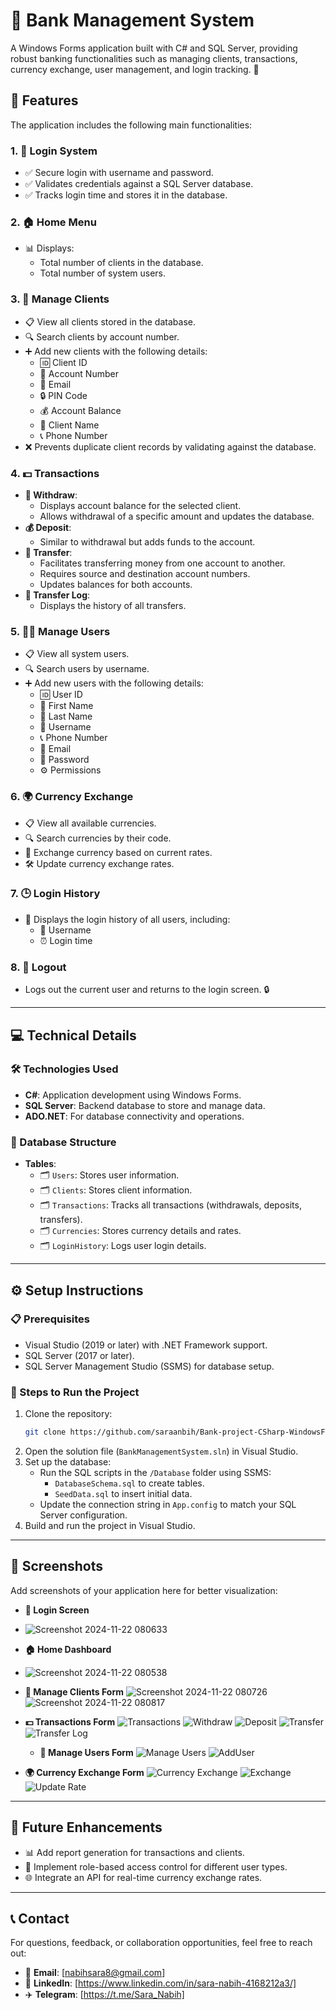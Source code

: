 # **🏦 Bank Management System**

A Windows Forms application built with C# and SQL Server, providing robust banking functionalities such as managing clients, transactions, currency exchange, user management, and login tracking. 💼

## **🌟 Features**
The application includes the following main functionalities:

### 1. **🔑 Login System**
- ✅ Secure login with username and password.
- ✅ Validates credentials against a SQL Server database.
- ✅ Tracks login time and stores it in the database.

### 2. **🏠 Home Menu**
- 📊 Displays:
  - Total number of clients in the database.
  - Total number of system users.

### 3. **👥 Manage Clients**
- 📋 View all clients stored in the database.
- 🔍 Search clients by account number.
- ➕ Add new clients with the following details:
  - 🆔 Client ID
  - 🔢 Account Number
  - 📧 Email
  - 🔒 PIN Code
  - 💰 Account Balance
  - 🧑 Client Name
  - 📞 Phone Number
- ❌ Prevents duplicate client records by validating against the database.

### 4. **💵 Transactions**
- **💸 Withdraw**:
  - Displays account balance for the selected client.
  - Allows withdrawal of a specific amount and updates the database.
- **💰 Deposit**:
  - Similar to withdrawal but adds funds to the account.
- **🔄 Transfer**:
  - Facilitates transferring money from one account to another.
  - Requires source and destination account numbers.
  - Updates balances for both accounts.
- **📜 Transfer Log**:
  - Displays the history of all transfers.

### 5. **👩‍💻 Manage Users**
- 📋 View all system users.
- 🔍 Search users by username.
- ➕ Add new users with the following details:
  - 🆔 User ID
  - 🧑 First Name
  - 🧑 Last Name
  - 👤 Username
  - 📞 Phone Number
  - 📧 Email
  - 🔑 Password
  - ⚙️ Permissions

### 6. **🌍 Currency Exchange**
- 📋 View all available currencies.
- 🔍 Search currencies by their code.
- 💱 Exchange currency based on current rates.
- 🛠️ Update currency exchange rates.

### 7. **🕒 Login History**
- 📜 Displays the login history of all users, including:
  - 👤 Username
  - ⏰ Login time

### 8. **🚪 Logout**
- Logs out the current user and returns to the login screen. 🔒

---

## **💻 Technical Details**

### **🛠 Technologies Used**
- **C#**: Application development using Windows Forms.
- **SQL Server**: Backend database to store and manage data.
- **ADO.NET**: For database connectivity and operations.

### **📂 Database Structure**
- **Tables**:
  - 🗂️ `Users`: Stores user information.
  - 🗂️ `Clients`: Stores client information.
  - 🗂️ `Transactions`: Tracks all transactions (withdrawals, deposits, transfers).
  - 🗂️ `Currencies`: Stores currency details and rates.
  - 🗂️ `LoginHistory`: Logs user login details.

---

## **⚙️ Setup Instructions**

### **📋 Prerequisites**
- Visual Studio (2019 or later) with .NET Framework support.
- SQL Server (2017 or later).
- SQL Server Management Studio (SSMS) for database setup.

### **🚀 Steps to Run the Project**
1. Clone the repository:
   ```bash
   git clone https://github.com/saraanbih/Bank-project-CSharp-WindowsForm.git
   ```
2. Open the solution file (`BankManagementSystem.sln`) in Visual Studio.
3. Set up the database:
   - Run the SQL scripts in the `/Database` folder using SSMS:
     - `DatabaseSchema.sql` to create tables.
     - `SeedData.sql` to insert initial data.
   - Update the connection string in `App.config` to match your SQL Server configuration.
4. Build and run the project in Visual Studio.

---

## **📸 Screenshots**
Add screenshots of your application here for better visualization:
- **🔑 Login Screen**
- ![Screenshot 2024-11-22 080633](https://github.com/user-attachments/assets/d53f5b58-052d-4463-8dc6-ab36285b50fb)

- **🏠 Home Dashboard**
- ![Screenshot 2024-11-22 080538](https://github.com/user-attachments/assets/71e1c190-7405-43c4-9da6-972af79214f4)

- **👥 Manage Clients Form**
  ![Screenshot 2024-11-22 080726](https://github.com/user-attachments/assets/15ce97ca-47b8-41b8-aa2d-38b6ce371692)
  ![Screenshot 2024-11-22 080817](https://github.com/user-attachments/assets/5e1f513d-34f7-40f6-adea-374f11c4da0c)

- **💵 Transactions Form**
  ![Transactions](https://github.com/user-attachments/assets/09aa2d29-f40b-4811-9b1f-9d4330fba579)
  ![Withdraw](https://github.com/user-attachments/assets/e35e3c54-ff9b-499c-8435-7c07d9deaeed)
  ![Deposit](https://github.com/user-attachments/assets/d53d8434-9b9d-496d-9b83-658a611459eb)
  ![Transfer](https://github.com/user-attachments/assets/0338a4ea-3aeb-4200-8f43-1b6965117375)
  ![Transfer Log](https://github.com/user-attachments/assets/06dbfc52-0f0e-4d9e-8a84-62fcb626976f)

  - **👥 Manage Users Form**
    ![Manage Users](https://github.com/user-attachments/assets/efd249df-9c7d-46b5-a0dc-cf9cb5a632d8)
    ![AddUser](https://github.com/user-attachments/assets/75b4d6f4-dae3-4dd1-88b8-c416910a13f0)

- **🌍 Currency Exchange Form**
  ![Currency Exchange](https://github.com/user-attachments/assets/58d9a920-7b53-4947-829c-b732b7e84692)
  ![Exchange](https://github.com/user-attachments/assets/62780caa-b60d-454a-acbf-f2a0e9cf36df)
  ![Update Rate](https://github.com/user-attachments/assets/f47bfb2a-6715-4d18-b987-fab8b1e8d749)

---

## **🔮 Future Enhancements**
- 📊 Add report generation for transactions and clients.
- 🔐 Implement role-based access control for different user types.
- 🌐 Integrate an API for real-time currency exchange rates.

---

## **📞 Contact**
For questions, feedback, or collaboration opportunities, feel free to reach out:

- 📧 **Email**: [nabihsara8@gmail.com]
- 💼 **LinkedIn**: [https://www.linkedin.com/in/sara-nabih-4168212a3/]
- ✈️ **Telegram**: [https://t.me/Sara_Nabih]

